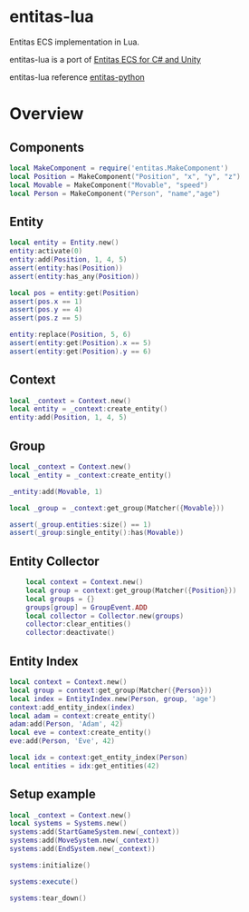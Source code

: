 
# entitas-lua
Entitas ECS implementation in Lua. 

entitas-lua is a port of [Entitas ECS for C# and Unity](https://github.com/sschmid/Entitas-CSharp)

entitas-lua reference [entitas-python](https://github.com/Aenyhm/entitas-python)

# Overview

## Components
```lua
local MakeComponent = require('entitas.MakeComponent')
local Position = MakeComponent("Position", "x", "y", "z")
local Movable = MakeComponent("Movable", "speed")
local Person = MakeComponent("Person", "name","age")
```
## Entity
```lua
local entity = Entity.new()
entity:activate(0)
entity:add(Position, 1, 4, 5)
assert(entity:has(Position))
assert(entity:has_any(Position))

local pos = entity:get(Position)
assert(pos.x == 1)
assert(pos.y == 4)
assert(pos.z == 5)

entity:replace(Position, 5, 6)
assert(entity:get(Position).x == 5)
assert(entity:get(Position).y == 6)
```
## Context
```lua
local _context = Context.new()
local entity = _context:create_entity()
entity:add(Position, 1, 4, 5)
```
## Group
```lua
local _context = Context.new()
local _entity = _context:create_entity()

_entity:add(Movable, 1)

local _group = _context:get_group(Matcher({Movable}))

assert(_group.entities:size() == 1)
assert(_group:single_entity():has(Movable))
```

## Entity Collector
```lua
    local context = Context.new()
    local group = context:get_group(Matcher({Position}))
    local groups = {}
    groups[group] = GroupEvent.ADD
    local collector = Collector.new(groups)
    collector:clear_entities()
    collector:deactivate()
```

## Entity Index
```lua
local context = Context.new()
local group = context:get_group(Matcher({Person}))
local index = EntityIndex.new(Person, group, 'age')
context:add_entity_index(index)
local adam = context:create_entity()
adam:add(Person, 'Adam', 42)
local eve = context:create_entity()
eve:add(Person, 'Eve', 42)

local idx = context:get_entity_index(Person)
local entities = idx:get_entities(42)
```

## Setup example
```lua
local _context = Context.new()
local systems = Systems.new()
systems:add(StartGameSystem.new(_context))
systems:add(MoveSystem.new(_context))
systems:add(EndSystem.new(_context))

systems:initialize()

systems:execute()

systems:tear_down()
```
